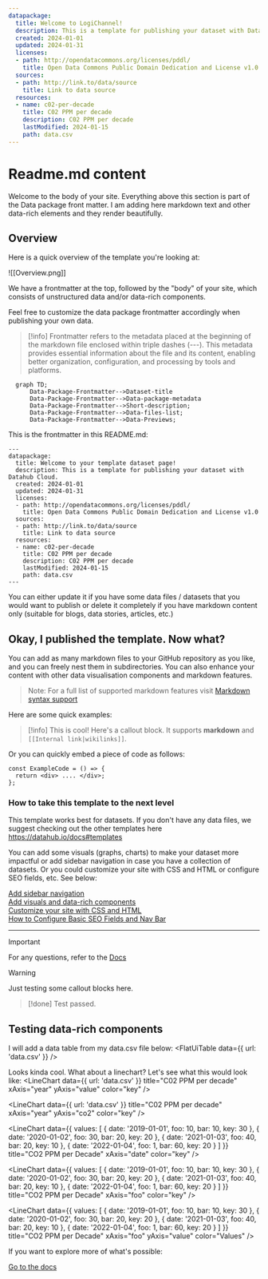 ```yaml
---
datapackage:
  title: Welcome to LogiChannel!
  description: This is a template for publishing your dataset with Datahub Cloud.
  created: 2024-01-01
  updated: 2024-01-31
  licenses:
  - path: http://opendatacommons.org/licenses/pddl/
    title: Open Data Commons Public Domain Dedication and License v1.0
  sources:
  - path: http://link.to/data/source
    title: Link to data source
  resources:
  - name: c02-per-decade
    title: C02 PPM per decade
    description: C02 PPM per decade
    lastModified: 2024-01-15
    path: data.csv
---
```


<div class="hero">
    <h1 class="hero-title">Readme.md content<br/></h1>
    <p class="hero-description">Welcome to the body of your site. Everything above this section is part of the Data package front matter. I am adding here markdown text and other data-rich elements and they render beautifully.</p>
</div>


## Overview

Here is a quick overview of the template you're looking at:

![[Overview.png]]

We have a frontmatter at the top, followed by the "body" of your site, which consists of unstructured data and/or data-rich components.

Feel free to customize the data package frontmatter accordingly when publishing your own data. 

> [!info]
> Frontmatter refers to the metadata placed at the beginning of the markdown file enclosed within triple dashes (---). This metadata provides essential information about the file and its content, enabling better organization, configuration, and processing by tools and platforms.

```mermaid
  graph TD;
      Data-Package-Frontmatter-->Dataset-title
      Data-Package-Frontmatter-->Data-package-metadata
      Data-Package-Frontmatter-->Short-description;
      Data-Package-Frontmatter-->Data-files-list;
      Data-Package-Frontmatter-->Data-Previews;
```

This is the frontmatter in this README.md:

```
---
datapackage:
  title: Welcome to your template dataset page!
  description: This is a template for publishing your dataset with Datahub Cloud.
  created: 2024-01-01
  updated: 2024-01-31
  licenses:
  - path: http://opendatacommons.org/licenses/pddl/
    title: Open Data Commons Public Domain Dedication and License v1.0
  sources:
  - path: http://link.to/data/source
    title: Link to data source
  resources:
  - name: c02-per-decade
    title: C02 PPM per decade
    description: C02 PPM per decade
    lastModified: 2024-01-15
    path: data.csv
---
```

You can either update it if you have some data files / datasets that you would want to publish or delete it completely if you have markdown content only (suitable for blogs, data stories, articles, etc.)

## Okay, I published the template. Now what?

You can add as many markdown files to your GitHub repository as you like, and you can freely nest them in subdirectories. You can also enhance your content with other data visualisation components and markdown features.

> Note: For a full list of supported markdown features visit [Markdown syntax support](https://datahub.io/docs/datahub-cloud/Markdown+syntax+support)

Here are some quick examples:

> [!info] This is cool!
> Here's a callout block.
> It supports **markdown** and ```[[Internal link|wikilinks]]```.

Or you can quickly embed a piece of code as follows:

```
const ExampleCode = () => {
  return <div> .... </div>;
};
```

### How to take this template to the next level

This template works best for datasets. If you don't have any data files, we suggest checking out the other templates here https://datahub.io/docs#templates

You can add some visuals (graphs, charts) to make your dataset more impactful or add sidebar navigation in case you have a collection of datasets. Or you could customize your site with CSS and HTML or configure SEO fields, etc. See below:

<div class="middle-button-container">
    <a href="https://datahub.io/docs/datahub-cloud/Add+sidebar+navigation" class="middle-button">Add sidebar navigation</a>
</div>

<div class="middle-button-container">
    <a href="https://datahub.io/docs/datahub-cloud/Add+visuals+and+data-rich+components" class="middle-button">Add visuals and data-rich components</a>
</div>


<div class="middle-button-container">
    <a href="https://datahub.io/docs/datahub-cloud/Customize+Your+DataHub+Cloud+Site+with+CSS" class="middle-button">Customize your site with CSS and HTML</a>
</div>

<div class="middle-button-container">
    <a href="https://datahub.io/docs/datahub-cloud/Configuring+Nav+bar+and+SEO+fields" class="middle-button">How to Configure Basic SEO Fields and Nav Bar</a>
</div>

---

> [!important]
> For any questions, refer to the [Docs](https://datahub.io/docs)

> [!warning]
> Just testing some callout blocks here.

> [!done]
> Test passed.

## Testing data-rich components

I will add a data table from my data.csv file below:
<FlatUiTable
  data={{
    url: 'data.csv'
  }}
 />

 Looks kinda cool. What about a linechart? Let's see what this would look like:
 <LineChart 
  data={{ url: 'data.csv' }} 
  title="C02 PPM per decade" 
  xAxis="year"
  yAxis="value"
  color="key"
/>

 <LineChart 
  data={{ url: 'data.csv' }} 
  title="C02 PPM per decade" 
  xAxis="year"
  yAxis="co2"
  color="key"
/>

<LineChart
  data={{
    values: [
      { date: '2019-01-01', foo: 10, bar: 10, key: 30 },
      { date: '2020-01-02', foo: 30, bar: 20, key: 20 },
      { date: '2021-01-03', foo: 40, bar: 20, key: 10 },
      { date: '2022-01-04', foo: 1, bar: 60, key: 20 }
    ]
  }}
  title="CO2 PPM per Decade"
  xAxis="date"
  color="key"
/>

<LineChart
  data={{
    values: [
      { date: '2019-01-01', foo: 10, bar: 10, key: 30 },
      { date: '2020-01-02', foo: 30, bar: 20, key: 20 },
      { date: '2021-01-03', foo: 40, bar: 20, key: 10 },
      { date: '2022-01-04', foo: 1, bar: 60, key: 20 }
    ]
  }}
  title="CO2 PPM per Decade"
  xAxis="foo"
  color="key"
/>

<LineChart
  data={{
    values: [
      { date: '2019-01-01', foo: 10, bar: 10, key: 30 },
      { date: '2020-01-02', foo: 30, bar: 20, key: 20 },
      { date: '2021-01-03', foo: 40, bar: 20, key: 10 },
      { date: '2022-01-04', foo: 1, bar: 60, key: 20 }
    ]
  }}
  title="CO2 PPM per Decade"
  xAxis="foo"
  yAxis="value"
  color="Values"
/>

If you want to explore more of what's possible:

<div class="middle-button-container">
    <a href="https://datahub.io/docs" class="middle-button">Go to the docs</a>
</div>
